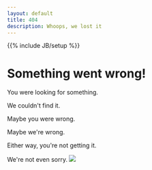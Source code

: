 ```yaml
---
layout: default
title: 404
description: Whoops, we lost it
---
```

{{% include JB/setup %}}

Something went wrong!
=====================

You were looking for something.

We couldn't find it.

Maybe you were wrong. 

Maybe we're wrong.

Either way, you're not getting it.

We're not even sorry.
<img src="https://lh6.googleusercontent.com/-a_h-8mI899o/AAAAAAAAAAI/AAAAAAAAADk/40hq6TAZzyU/photo.jpg" />
